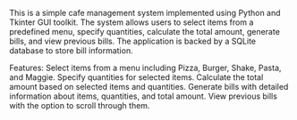 This is a simple cafe management system implemented using Python and Tkinter GUI toolkit. The system allows users to select items from a predefined menu, specify quantities, calculate the total amount, generate bills, and view previous bills. The application is backed by a SQLite database to store bill information.

Features:
Select items from a menu including Pizza, Burger, Shake, Pasta, and Maggie.
Specify quantities for selected items.
Calculate the total amount based on selected items and quantities.
Generate bills with detailed information about items, quantities, and total amount.
View previous bills with the option to scroll through them.
